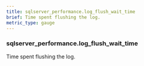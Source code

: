 ```yaml
---
title: sqlserver_performance.log_flush_wait_time
brief: Time spent flushing the log.
metric_type: gauge
---
```

### sqlserver_performance.log_flush_wait_time

Time spent flushing the log.